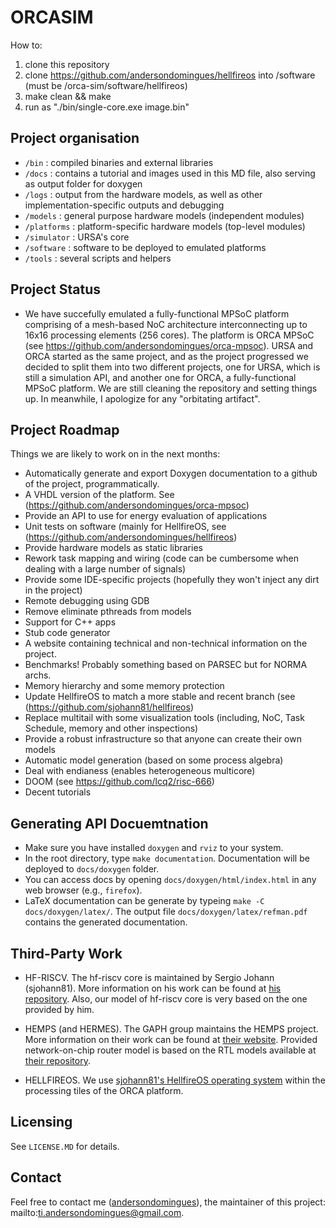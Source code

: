 # ORCASIM

How to:

1) clone this repository
2) clone https://github.com/andersondomingues/hellfireos into /software (must be /orca-sim/software/hellfireos)
3) make clean && make
4) run as "./bin/single-core.exe image.bin"

## Project organisation

- ``/bin`` : compiled binaries and external libraries
- ``/docs`` : contains a tutorial and images used in this MD file, also serving as output folder for doxygen
- ``/logs`` : output from the hardware models, as well as other implementation-specific outputs and debugging
- ``/models`` : general purpose hardware models (independent modules)
- ``/platforms`` : platform-specific hardware models (top-level modules)
- ``/simulator`` : URSA's core
- ``/software`` : software to be deployed to emulated platforms
- ``/tools`` : several scripts and helpers

## Project Status

- We have succefully emulated a fully-functional MPSoC platform comprising of a mesh-based NoC architecture interconnecting up to 16x16 processing elements (256 cores). The platform is ORCA MPSoC (see https://github.com/andersondomingues/orca-mpsoc). URSA and ORCA started as the same project, and as the project progressed we decided to split them into two different projects, one for URSA, which is still a simulation API, and another one for ORCA, a fully-functional MPSoC platform. We are still cleaning the repository and setting things up. In meanwhile, I apologize for any "orbitating artifact".

## Project Roadmap

Things we are likely to work on in the next months:

- Automatically generate and export Doxygen documentation to a github of the project, programmatically.
- A VHDL version of the platform. See (https://github.com/andersondomingues/orca-mpsoc)
- Provide an API to use for energy evaluation of applications
- Unit tests on software (mainly for HellfireOS, see (https://github.com/andersondomingues/hellfireos)
- Provide hardware models as static libraries
- Rework task mapping and wiring (code can be cumbersome when dealing with a large number of signals)
- Provide some IDE-specific projects (hopefully they won't inject any dirt in the project)
- Remote debugging using GDB
- Remove eliminate pthreads from models
- Support for C++ apps 
- Stub code generator 
- A website containing technical and non-technical information on the project.
- Benchmarks! Probably something based on PARSEC but for NORMA archs.
- Memory hierarchy and some memory protection
- Update HellfireOS to match a more stable and recent branch (see (https://github.com/sjohann81/hellfireos)
- Replace multitail with some visualization tools (including, NoC, Task Schedule, memory and other inspections)
- Provide a robust infrastructure so that anyone can create their own models
- Automatic model generation (based on some process algebra)
- Deal with endianess (enables heterogeneous multicore)
- DOOM (see https://github.com/lcq2/risc-666)
- Decent tutorials 

## Generating API Docuemtnation

- Make sure you have installed ``doxygen`` and ``rviz`` to your system.
- In the root directory, type ``make documentation``. Documentation will be deployed to ``docs/doxygen`` folder.
- You can access docs by opening ``docs/doxygen/html/index.html`` in any web browser (e.g., ``firefox``).
- LaTeX documentation can be generate by  typeing ``make -C docs/doxygen/latex/``. The output file ``docs/doxygen/latex/refman.pdf`` contains the generated documentation. 

## Third-Party Work

- HF-RISCV. The hf-riscv core is maintained by Sergio Johann (sjohann81). More information on his work can be found at [his repository](https://github.com/sjohann81). Also, our model of hf-riscv core is very based on the one provided by him. 

- HEMPS (and HERMES). The GAPH group maintains the HEMPS project. More information on their work can be found at [their website](http://www.inf.pucrs.br/hemps/getting_started.html). Provided network-on-chip router model is based on the RTL models available at [their repository](https://github.com/GaphGroup/hemps). 

- HELLFIREOS. We use [sjohann81's HellfireOS operating system](https://github.com/sjohann81) within the processing tiles of the ORCA platform. 

## Licensing

See ``LICENSE.MD`` for details. 

## Contact

Feel free to contact me ([andersondomingues](https://github.com/andersondomingues)), the maintainer of this project: mailto:ti.andersondomingues@gmail.com.
